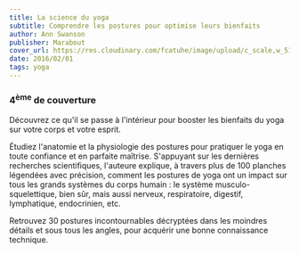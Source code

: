 ```yaml
---
title: La science du yoga
subtitle: Comprendre les postures pour optimise leurs bienfaits
author: Ann Swanson
publisher: Marabout
cover_url: https://res.cloudinary.com/fcatuhe/image/upload/c_scale,w_512/v1711899163/raphaele-rodellar.fr/bibliotheque/9782501144285.jpg
date: 2016/02/01
tags: yoga
---
```


### 4<sup>ème</sup> de couverture

Découvrez ce qu'il se passe à l'intérieur pour booster les bienfaits du yoga sur votre corps et votre esprit.

Étudiez l'anatomie et la physiologie des postures pour pratiquer le yoga en toute confiance et en parfaite maîtrise. S'appuyant sur les dernières recherches scientifiques, l'auteure explique, à travers plus de 100 planches légendées avec précision, comment les postures de yoga ont un impact sur tous les grands systèmes du corps humain : le système musculo-squelettique, bien sûr, mais aussi nerveux, respiratoire, digestif, lymphatique, endocrinien, etc.

Retrouvez 30 postures incontournables décryptées dans les moindres détails et sous tous les angles, pour acquérir une bonne connaissance technique.

